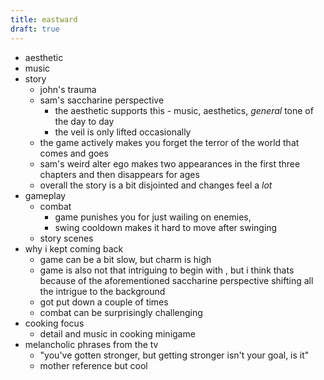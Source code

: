 ```yaml
---
title: eastward
draft: true
---
```


- aesthetic
- music
- story
  - john's trauma
  - sam's saccharine perspective
    - the aesthetic supports this - music, aesthetics, _general_ tone of the day to day
    - the veil is only lifted occasionally
  - the game actively makes you forget the terror of the world that comes and goes
  - sam's weird alter ego makes two appearances in the first three chapters and then disappears for ages
  - overall the story is a bit disjointed and changes feel a _lot_ 
- gameplay
  - combat
    - game punishes you for just wailing on enemies,
    - swing cooldown makes it hard to move after swinging
  - story scenes
- why i kept coming back
  - game can be a bit slow, but charm is high
  - game is also not that intriguing to begin with , but i think thats because 
  of the aforementioned saccharine perspective shifting all the intrigue to the 
  background
  - got put down a couple of times
  - combat can be surprisingly challenging
- cooking focus
  - detail and music in cooking minigame 
- melancholic phrases from the tv
  - "you've gotten stronger, but getting stronger isn't your goal, is it"
  - mother reference but cool